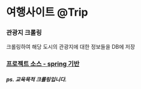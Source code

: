 # 여행사이트 @Trip

### 관광지 크롤링

크롤링하여 해당 도시의 관광지에 대한 정보들을 DB에 저장

### [프로젝트 소스 - spring 기반](https://github.com/kyunghee28/project-trip)

##### ps. 교육목적 크롤링입니다.
